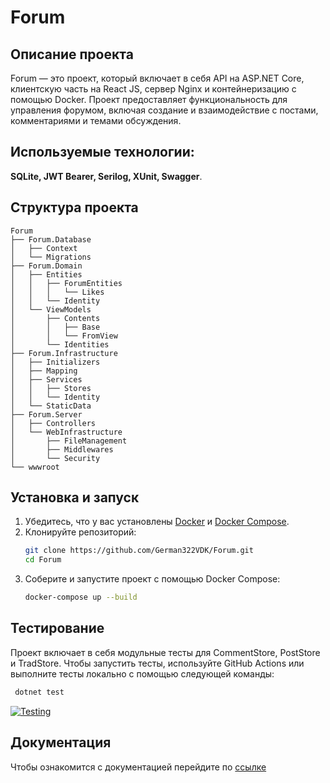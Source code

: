 # Forum

## Описание проекта
Forum — это проект, который включает в себя API на ASP.NET Core, клиентскую часть на React JS, сервер Nginx и контейнеризацию с помощью Docker. Проект предоставляет функциональность для управления форумом, включая создание и взаимодействие с постами, комментариями и темами обсуждения. 
## Используемые технологии: 
**SQLite, JWT Bearer, Serilog, XUnit, Swagger**.

## Структура проекта
```
Forum
├── Forum.Database
│   ├── Context
│   └── Migrations
├── Forum.Domain
│   ├── Entities
│   │   ├── ForumEntities
│   │   │   └── Likes
│   │   └── Identity
│   └── ViewModels
│       ├── Contents
│       │   ├── Base
│       │   └── FromView
│       └── Identities
├── Forum.Infrastructure
│   ├── Initializers
│   ├── Mapping
│   ├── Services
│   │   ├── Stores
│   │   └── Identity
│   └── StaticData
├── Forum.Server
│   ├── Controllers
│   └── WebInfrastructure
│       ├── FileManagement
│       ├── Middlewares
│       └── Security
└── wwwroot
```


## Установка и запуск
1. Убедитесь, что у вас установлены [Docker](https://www.docker.com/get-started) и [Docker Compose](https://docs.docker.com/compose/).
2. Клонируйте репозиторий:
   ```bash
   git clone https://github.com/German322VDK/Forum.git
   cd Forum
3. Соберите и запустите проект с помощью Docker Compose:
   ```bash
   docker-compose up --build

## Тестирование
Проект включает в себя модульные тесты для CommentStore, PostStore и TradStore. Чтобы запустить тесты, используйте GitHub Actions или выполните тесты локально с помощью следующей команды:
 ```bash
  dotnet test
 ```
[![Testing](https://github.com/German322VDK/Forum/actions/workflows/testing.yml/badge.svg)](https://github.com/German322VDK/Forum/actions/workflows/testing.yml)

## Документация
Чтобы ознакомится с документацией перейдите по [ссылке](https://german322vdk.github.io/Forum/api/index.html)
